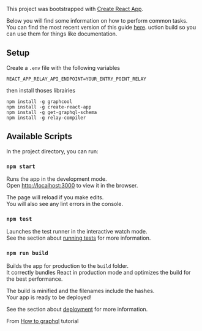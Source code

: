 This project was bootstrapped with [Create React App](https://github.com/facebookincubator/create-react-app).

Below you will find some information on how to perform common tasks.<br>
You can find the most recent version of this guide [here](https://github.com/facebookincubator/create-react-app/blob/master/packages/react-scripts/template/README.md).
uction build so you can use them for things like documentation.

## Setup

Create a `.env` file with the following variables
```
REACT_APP_RELAY_API_ENDPOINT=YOUR_ENTRY_POINT_RELAY
```

then install thoses librairies
```
npm install -g graphcool
npm install -g create-react-app
npm install -g get-graphql-schema
npm install -g relay-compiler
```


## Available Scripts

In the project directory, you can run:

### `npm start`

Runs the app in the development mode.<br>
Open [http://localhost:3000](http://localhost:3000) to view it in the browser.

The page will reload if you make edits.<br>
You will also see any lint errors in the console.

### `npm test`

Launches the test runner in the interactive watch mode.<br>
See the section about [running tests](#running-tests) for more information.

### `npm run build`

Builds the app for production to the `build` folder.<br>
It correctly bundles React in production mode and optimizes the build for the best performance.

The build is minified and the filenames include the hashes.<br>
Your app is ready to be deployed!

See the section about [deployment](#deployment) for more information.


From [How to graphql](https://www.howtographql.com/react-relay/0-introduction/) tutorial
